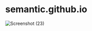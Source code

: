 # semantic.github.io
![Screenshot (23)](https://user-images.githubusercontent.com/114296841/192546815-6602bfb4-b8a4-44b0-9753-48d0a63c1af7.png)
